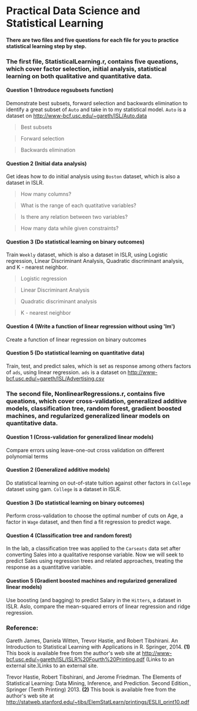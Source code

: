 # Practical Data Science and Statistical Learning

#### There are two files and five questions for each file for you to practice statistical learning step by step. 



### The first file, StatisticalLearning.r, contains five queations, which cover factor selection, initial analysis, statistical learning on both qualitative and quantitative data. 


#### Question 1 (Introduce regsubsets function)
Demonstrate best subsets, forward selection and backwards elimination to identify a great subset of `Auto` and take in to my statistical model. `Auto` is a dataset on http://www-bcf.usc.edu/~gareth/ISL/Auto.data

> Best subsets

> Forward selection

> Backwards elimination


#### Question 2 (Initial data analysis)
Get ideas how to do initial analysis using `Boston` dataset, which is also a dataset in ISLR.

> How many columns?

> What is the range of each quatitative variables?

> Is there any relation between two variables?

> How many data while given constraints?


#### Question 3 (Do statistical learning on binary outcomes)
Train `Weekly` dataset, which is also a dataset in ISLR, using Logistic regression, Linear Discriminant Analysis, Quadratic discriminant analysis, and K - nearest neighbor.

> Logistic regression

> Linear Discriminant Analysis

> Quadratic discriminant analysis

> K - nearest neighbor


#### Question 4 (Write a function of linear regression without using 'lm') 
Create a function of linear regression on binary outcomes


#### Question 5 (Do statistical learning on quantitative data)
Train, test, and predict sales, which is set as response among others factors of `ads`, using linear regression. `ads` is a dataset on http://www-bcf.usc.edu/~gareth/ISL/Advertising.csv




### The second file, NonlinearRegressions.r, contains five queations, which cover cross-validation, generalized additive models, classification tree, random forest, gradient boosted machines, and regularized generalized linear models on quantitative data. 


#### Question 1 (Cross-validation for generalized linear models)
Compare errors using leave-one-out cross validation on different polynomial terms 


#### Question 2 (Generalized additive models)
Do statistical learning on out-of-state tuition against other factors in `College` dataset using gam. `College` is a dataset in ISLR.


#### Question 3 (Do statistical learning on binary outcomes)
Perform cross-validation to choose the optimal number of cuts on Age, a factor in `Wage` dataset, and then find a fit regression to predict wage.


#### Question 4 (Classification tree and random forest) 
In the lab, a classification tree was applied to the `Carseats` data set after converting Sales into a qualitative response variable. Now we will seek to predict Sales using regression trees and related approaches, treating the response as a quantitative variable.


#### Question 5 (Gradient boosted machines and regularized generalized linear models)
Use boosting (and bagging) to predict Salary in the `Hitters`, a dataset in ISLR. Aslo, compare the mean-squared errors of linear regression and ridge regression. 


### Reference: 

Gareth James, Daniela Witten, Trevor Hastie, and Robert Tibshirani. An Introduction to Statistical Learning with Applications in R. Springer, 2014. **(1)**
This book is available free from the author's web site at http://www-bcf.usc.edu/~gareth/ISL/ISLR%20Fourth%20Printing.pdf (Links to an external site.)Links to an external site. 


Trevor Hastie, Robert Tibshirani, and Jerome Friedman. The Elements of Statistical Learning: Data Mining, Inference, and Prediction. Second Edition., Springer (Tenth Printing) 2013. **(2)**
This book is available free from the author's web site at http://statweb.stanford.edu/~tibs/ElemStatLearn/printings/ESLII_print10.pdf

